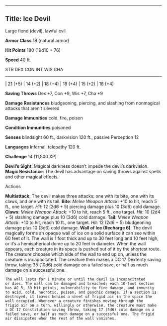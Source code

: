 -------------------------
Title: Ice Devil
-------------------------


Large fiend (devil), lawful evil

**Armor Class** 18 (natural armor)

**Hit Points** 180 (19d10 + 76)

**Speed** 40 ft.

  STR         DEX         CON         INT         WIS         CHA
  ----------- ----------- ----------- ----------- ----------- -----------
  | 21 (+5)   | 14 (+2)   | 18 (+4)   | 18 (+4)   | 15 (+2)   | 18 (+4)

**Saving Throws** Dex +7, Con +9, Wis +7, Cha +9

**Damage Resistances** bludgeoning, piercing, and slashing from
nonmagical attacks that aren’t silvered

**Damage Immunities** cold, fire, poison

**Condition Immunities** poisoned

**Senses** blindsight 60 ft., darkvision 120 ft., passive Perception 12

**Languages** Infernal, telepathy 120 ft.

**Challenge** 14 (11,500 XP)


**Devil’s Sight**: Magical darkness doesn’t impede the
    devil’s darkvision.
**Magic Resistance**: The devil has advantage on saving throws
    against spells and other magical effects.


Actions

**Multiattack**: The devil makes three attacks: one with its bite,
    one with its claws, and one with its tail.
**Bite**: *Melee Weapon Attack*: +10 to hit, reach 5 ft.,
    one target. *Hit*: 12 (2d6 + 5) piercing damage plus 10 (3d6)
    cold damage.
**Claws**: *Melee Weapon Attack*: +10 to hit, reach 5 ft.,
    one target. *Hit*: 10 (2d4 + 5) slashing damage plus 10 (3d6)
    cold damage.
**Tail**: *Melee Weapon Attack*: +10 to hit, reach 10 ft.,
    one target. *Hit*: 12 (2d6 + 5) bludgeoning damage plus 10 (3d6)
    cold damage.
**Wall of Ice (Recharge 6)**: The devil magically forms an opaque
    wall of ice on a solid surface it can see within 60 feet of it. The
    wall is 1 foot thick and up to 30 feet long and 10 feet high, or
    it’s a hemispherical dome up to 20 feet in diameter. When the wall
    appears, each creature in its space is pushed out of it by the
    shortest route. The creature chooses which side of the wall to end
    up on, unless the creature is incapacitated. The creature then makes
    a DC 17 Dexterity saving throw, taking 35 (10d6) cold damage on a
    failed save, or half as much damage on a successful one.

    The wall lasts for 1 minute or until the devil is incapacitated
    or dies. The wall can be damaged and breached; each 10-foot section
    has AC 5, 30 hit points, vulnerability to fire damage, and immunity
    to acid, cold, necrotic, poison, and psychic damage. If a section is
    destroyed, it leaves behind a sheet of frigid air in the space the
    wall occupied. Whenever a creature finishes moving through the
    frigid air on a turn, willingly or otherwise, the creature must make
    a DC 17 Constitution saving throw, taking 17 (5d6) cold damage on a
    failed save, or half as much damage on a successful one. The frigid
    air dissipates when the rest of the wall vanishes.

